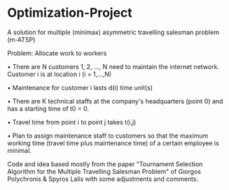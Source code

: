 # Optimization-Project
A solution for multiple (minimax) asymmetric travelling salesman problem (m-ATSP)

Problem: Allocate work to workers

• There are N customers 1, 2, …, N need to maintain the internet network. Customer i is at location i (i = 1,…,N)

• Maintenance for customer i lasts d(i) time unit(s)

• There are K technical staffs at the company's headquarters (point 0) and has a starting time of t0 = 0.

• Travel time from point i to point j takes t(i,j)

• Plan to assign maintenance staff to customers so that the maximum working time (travel time plus maintenance time) of a certain employee is minimal.


Code and idea based mostly from the paper "Tournament Selection Algorithm for the Multiple Travelling Salesman Problem" of Giorgos Polychronis & Spyros Lalis with some adjustments and comments.
